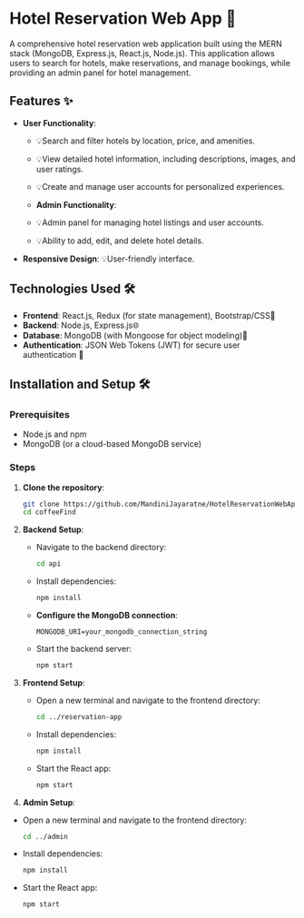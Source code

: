 # Hotel Reservation Web App 🏨

A comprehensive hotel reservation web application built using the MERN stack (MongoDB, Express.js, React.js, Node.js). This application allows users to search for hotels, make reservations, and manage bookings, while providing an admin panel for hotel management.

## Features ✨

* **User Functionality**:
  * 💡Search and filter hotels by location, price, and amenities.
  * 💡View detailed hotel information, including descriptions, images, and user ratings.
  * 💡Create and manage user accounts for personalized experiences.

  * **Admin Functionality**:
  * 💡Admin panel for managing hotel listings and user accounts.
  * 💡Ability to add, edit, and delete hotel details.

* **Responsive Design**: 💡User-friendly interface.

## Technologies Used 🛠️

* **Frontend**: React.js, Redux (for state management), Bootstrap/CSS🎨
* **Backend**: Node.js, Express.js🌐
* **Database**: MongoDB (with Mongoose for object modeling)💾
* **Authentication**: JSON Web Tokens (JWT) for secure user authentication 🔐


## Installation and Setup 🛠️

### Prerequisites

- Node.js and npm
- MongoDB (or a cloud-based MongoDB service)

### Steps

1. **Clone the repository**:
   ```bash
   git clone https://github.com/MandiniJayaratne/HotelReservationWebApp.git
   cd coffeeFind

2. **Backend Setup**:
   - Navigate to the backend directory:
     ```bash
     cd api
     ```

   - Install dependencies:
     ```bash
     npm install
     ```

   - **Configure the MongoDB connection**:  
     
     ```plaintext
     MONGODB_URI=your_mongodb_connection_string
   
     ```

   - Start the backend server:
     ```bash
     npm start
     ```

3. **Frontend Setup**:
   - Open a new terminal and navigate to the frontend directory:
     ```bash
     cd ../reservation-app
     ```

   - Install dependencies:
     ```bash
     npm install
     ```

   - Start the React app:
     ```bash
     npm start
     ```

4. **Admin Setup**:

  - Open a new terminal and navigate to the frontend directory:
     ```bash
     cd ../admin
     ```

   - Install dependencies:
     ```bash
     npm install
     ```

   - Start the React app:
     ```bash
     npm start
     ```
